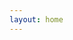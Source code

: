 ```yaml
---
layout: home
---
```


<script setup lang="ts">
import { defineAsyncComponent } from 'vue'
import FlightMap from './components/FlightMap.vue'

const MiniChat = defineAsyncComponent(() => 
  import('./components/MiniChat.vue')
)

const flightData = [
  {
    date: "2014-06-07",
    time: "17:40:00",
    origin: "SIN",
    destination: "DXB",
    flightNumber: "EK405",
    departureDateTime: "2014-06-07T17:40:00",
    arrivalDateTime: "2014-06-08T00:50:00",
    airline: "EK",
    aircraft: "77W",
    class: null,
    seat: null
  },
  {
    date: "2014-06-07",
    time: "05:15:00",
    origin: "DXB",
    destination: "BOS",
    flightNumber: "EK237",
    departureDateTime: "2014-06-08T05:15:00",
    arrivalDateTime: "2014-06-08T18:45:00",
    airline: "EK",
    aircraft: "77L",
    class: null,
    seat: null
  },
  {
    date: "2014-07-03",
    time: "22:45:00",
    origin: "BOS",
    destination: "ATL",
    flightNumber: "DL1201",
    departureDateTime: "2014-07-03T22:45:00",
    arrivalDateTime: "2014-07-04T01:38:00",
    airline: "DL",
    aircraft: "738",
    class: null,
    seat: null
  },
  {
    date: "2014-07-04",
    time: "02:50:00",
    origin: "ATL",
    destination: "TPA",
    flightNumber: "DL2277",
    departureDateTime: "2014-07-04T02:50:00",
    arrivalDateTime: "2014-07-04T04:13:00",
    airline: "DL",
    aircraft: "739",
    class: null,
    seat: null
  },
  {
    date: "2014-07-06",
    time: "14:15:00",
    origin: "TPA",
    destination: "BOS",
    flightNumber: "B6192",
    departureDateTime: "2014-07-06T14:15:00",
    arrivalDateTime: "2014-07-06T17:13:00",
    airline: "B6",
    aircraft: "320",
    class: null,
    seat: null
  },
  {
    date: "2014-08-16",
    time: "03:15:00",
    origin: "BOS",
    destination: "DXB",
    flightNumber: "EK238",
    departureDateTime: "2014-08-16T03:15:00",
    arrivalDateTime: "2014-08-16T15:30:00",
    airline: "EK",
    aircraft: "77W",
    class: null,
    seat: null
  },
  {
    date: "2014-08-16",
    time: "22:45:00",
    origin: "DXB",
    destination: "SIN",
    flightNumber: "EK432",
    departureDateTime: "2014-08-16T22:45:00",
    arrivalDateTime: "2014-08-17T06:05:00",
    airline: "EK",
    aircraft: "77W",
    class: null,
    seat: null
  },
  {
    date: "2014-08-24",
    time: "02:15:00",
    origin: "SIN",
    destination: "HKG",
    flightNumber: "3K697",
    departureDateTime: "2014-08-24T02:15:00",
    arrivalDateTime: "2014-08-24T06:15:00",
    airline: "3K",
    aircraft: "320",
    class: null,
    seat: null
  },
  {
    date: "2014-08-29",
    time: "06:55:00",
    origin: "HKG",
    destination: "SIN",
    flightNumber: "3K698",
    departureDateTime: "2014-08-29T06:55:00",
    arrivalDateTime: "2014-08-29T10:40:00",
    airline: "3K",
    aircraft: "320",
    class: null,
    seat: null
  },
  {
    date: "2015-06-07",
    time: "15:15:00",
    origin: "SIN",
    destination: "IST",
    flightNumber: "TK55",
    departureDateTime: "2015-06-07T15:15:00",
    arrivalDateTime: "2015-06-08T02:40:00",
    airline: "TK",
    aircraft: "330",
    class: null,
    seat: null
  },
  {
    date: "2015-06-08",
    time: "06:30:00",
    origin: "IST",
    destination: "GRU",
    flightNumber: "TK15",
    departureDateTime: "2015-06-08T06:30:00",
    arrivalDateTime: "2015-06-08T19:55:00",
    airline: "TK",
    aircraft: "77W",
    class: null,
    seat: null
  },
  {
    date: "2015-09-10",
    time: "06:05:00",
    origin: "GRU",
    destination: "IST",
    flightNumber: "TK16",
    departureDateTime: "2015-09-10T06:05:00",
    arrivalDateTime: "2015-09-10T18:35:00",
    airline: "TK",
    aircraft: "77W",
    class: null,
    seat: null
  },
  {
    date: "2015-09-10",
    time: "22:20:00",
    origin: "IST",
    destination: "SIN",
    flightNumber: "TK54",
    departureDateTime: "2015-09-10T22:20:00",
    arrivalDateTime: "2015-09-11T09:25:00",
    airline: "TK",
    aircraft: "330",
    class: null,
    seat: null
  },
  {
    date: "2015-10-12",
    time: "13:45:00",
    origin: "SIN",
    destination: "DXB",
    flightNumber: "EK355",
    departureDateTime: "2015-10-12T13:45:00",
    arrivalDateTime: "2015-10-12T20:55:00",
    airline: "EK",
    aircraft: "388",
    class: null,
    seat: null
  },
  {
    date: "2015-10-12",
    time: "23:20:00",
    origin: "DXB",
    destination: "FCO",
    flightNumber: "EK99",
    departureDateTime: "2015-10-12T23:20:00",
    arrivalDateTime: "2015-10-13T05:25:00",
    airline: "EK",
    aircraft: "773",
    class: null,
    seat: null
  },
  {
    date: "2015-10-18",
    time: "13:25:00",
    origin: "FCO",
    destination: "DXB",
    flightNumber: "EK98",
    departureDateTime: "2015-10-18T13:25:00",
    arrivalDateTime: "2015-10-18T19:15:00",
    airline: "EK",
    aircraft: "388",
    class: null,
    seat: null
  },
  {
    date: "2015-10-18",
    time: "23:05:00",
    origin: "DXB",
    destination: "SIN",
    flightNumber: "EK354",
    departureDateTime: "2015-10-18T23:05:00",
    arrivalDateTime: "2015-10-19T07:00:00",
    airline: "EK",
    aircraft: "388",
    class: null,
    seat: null
  },
  {
    date: "2015-12-20",
    time: "23:45:00",
    origin: "SIN",
    destination: "CGK",
    flightNumber: "3K201",
    departureDateTime: "2015-12-20T23:45:00",
    arrivalDateTime: "2015-12-21T01:35:00",
    airline: "3K",
    aircraft: null,
    class: null,
    seat: null
  },
  {
    date: "2016-02-05",
    time: "09:45:00",
    origin: "SIN",
    destination: "CGK",
    flightNumber: "GA835",
    departureDateTime: "2016-02-05T09:45:00",
    arrivalDateTime: "2016-02-05T11:40:00",
    airline: "GA",
    aircraft: "738",
    class: null,
    seat: null
  },
  {
    date: "2016-02-10",
    time: "04:15:00",
    origin: "CGK",
    destination: "SIN",
    flightNumber: "JT*154",
    departureDateTime: "2016-02-10T04:15:00",
    arrivalDateTime: "2016-02-10T06:00:00",
    airline: "JT*",
    aircraft: "739",
    class: null,
    seat: null
  },
  {
    date: "2017-01-08",
    time: "13:00:00",
    origin: "CGK",
    destination: "SIN",
    flightNumber: "TR2273",
    departureDateTime: "2017-01-08T13:00:00",
    arrivalDateTime: "2017-01-08T14:50:00",
    airline: "TR",
    aircraft: "320",
    class: null,
    seat: null
  },
  {
    date: "2017-07-02",
    time: "13:40:00",
    origin: "SIN",
    destination: "DXB",
    flightNumber: "EK355",
    departureDateTime: "2017-07-02T13:40:00",
    arrivalDateTime: "2017-07-02T20:50:00",
    airline: "EK",
    aircraft: null,
    class: "Economy",
    seat: null
  },
  {
    date: "2017-07-03",
    time: "00:00:00",
    origin: "DXB",
    destination: "MUC",
    flightNumber: "EK53",
    departureDateTime: "2017-07-03T00:00:00",
    arrivalDateTime: "2017-07-03T06:35:00",
    airline: "EK",
    aircraft: "77W",
    class: "Economy",
    seat: null
  },
  {
    date: "2017-07-16",
    time: "06:30:00",
    origin: "TXL",
    destination: "MUC",
    flightNumber: "AB6185",
    departureDateTime: "2017-07-16T06:30:00",
    arrivalDateTime: "2017-07-16T07:40:00",
    airline: "AB",
    aircraft: null,
    class: null,
    seat: null
  },
  {
    date: "2017-07-16",
    time: "13:40:00",
    origin: "MUC",
    destination: "DXB",
    flightNumber: "EK50",
    departureDateTime: "2017-07-16T13:40:00",
    arrivalDateTime: "2017-07-16T19:45:00",
    airline: "EK",
    aircraft: "388",
    class: "Economy",
    seat: "81H"
  },
  {
    date: "2017-07-16",
    time: "23:05:00",
    origin: "DXB",
    destination: "SIN",
    flightNumber: "EK354",
    departureDateTime: "2017-07-16T23:05:00",
    arrivalDateTime: "2017-07-17T07:00:00",
    airline: "EK",
    aircraft: "388",
    class: "Economy",
    seat: "47C"
  },
  {
    date: "2017-09-23",
    time: "00:10:00",
    origin: "SIN",
    destination: "CGK",
    flightNumber: "TR2274",
    departureDateTime: "2017-09-23T00:10:00",
    arrivalDateTime: "2017-09-23T02:05:00",
    airline: "TR",
    aircraft: null,
    class: null,
    seat: null
  },
  {
    date: "2017-10-01",
    time: "06:50:00",
    origin: "CGK",
    destination: "SIN",
    flightNumber: "QZ266",
    departureDateTime: "2017-10-01T06:50:00",
    arrivalDateTime: "2017-10-01T08:40:00",
    airline: "QZ",
    aircraft: null,
    class: null,
    seat: null
  },
  {
    date: "2017-12-29",
    time: "23:30:00",
    origin: "SIN",
    destination: "KNO",
    flightNumber: "SQ5234",
    departureDateTime: "2017-12-29T23:30:00",
    arrivalDateTime: "2017-12-30T00:55:00",
    airline: "SQ",
    aircraft: "738",
    class: "Economy (K)",
    seat: "16D"
  },
  {
    date: "2018-01-03",
    time: "09:25:00",
    origin: "KNO",
    destination: "SIN",
    flightNumber: "3K284",
    departureDateTime: "2018-01-03T09:25:00",
    arrivalDateTime: "2018-01-03T10:50:00",
    airline: "3K",
    aircraft: "320",
    class: null,
    seat: null
  },
  {
    date: "2018-02-16",
    time: "01:50:00",
    origin: "SIN",
    destination: "CGK",
    flightNumber: "TR276",
    departureDateTime: "2018-02-16T01:50:00",
    arrivalDateTime: "2018-02-16T03:45:00",
    airline: "TR",
    aircraft: "320",
    class: "Economy(M1)",
    seat: null
  },
  {
    date: "2018-02-19",
    time: "07:25:00",
    origin: "CGK",
    destination: "SIN",
    flightNumber: "QZ266",
    departureDateTime: "2018-02-19T07:25:00",
    arrivalDateTime: "2018-02-19T09:20:00",
    airline: "QZ",
    aircraft: "32S",
    class: "Economy(V)",
    seat: null
  },
  {
    date: "2018-05-19",
    time: "00:15:00",
    origin: "SIN",
    destination: "CGK",
    flightNumber: "3K201",
    departureDateTime: "2018-05-19T00:15:00",
    arrivalDateTime: "2018-05-19T02:10:00",
    airline: "3K",
    aircraft: null,
    class: null,
    seat: null
  },
  {
    date: "2018-05-20",
    time: "08:10:00",
    origin: "CGK",
    destination: "SIN",
    flightNumber: "3K204",
    departureDateTime: "2018-05-20T08:10:00",
    arrivalDateTime: "2018-05-20T10:00:00",
    airline: "3K",
    aircraft: null,
    class: null,
    seat: null
  },
  {
    date: "2018-05-27",
    time: "09:15:00",
    origin: "CGK",
    destination: "SIN",
    flightNumber: "JT*156",
    departureDateTime: "2018-05-27T09:15:00",
    arrivalDateTime: "2018-05-27T11:00:00",
    airline: "JT*",
    aircraft: "739",
    class: null,
    seat: null
  },
  {
    date: "2018-08-05",
    time: "11:25:00",
    origin: "SIN",
    destination: "BLR",
    flightNumber: "9W23",
    departureDateTime: "2018-08-05T11:25:00",
    arrivalDateTime: "2018-08-05T15:55:00",
    airline: "9W",
    aircraft: "738",
    class: null,
    seat: null
  },
  {
    date: "2018-08-10",
    time: "20:00:00",
    origin: "BLR",
    destination: "SIN",
    flightNumber: "9W26",
    departureDateTime: "2018-08-10T20:00:00",
    arrivalDateTime: "2018-08-11T00:55:00",
    airline: "9W",
    aircraft: "738",
    class: null,
    seat: null
  },
  {
    date: "2018-08-22",
    time: "00:15:00",
    origin: "SIN",
    destination: "CGK",
    flightNumber: "3K201",
    departureDateTime: "2018-08-22T00:15:00",
    arrivalDateTime: "2018-08-22T02:10:00",
    airline: "3K",
    aircraft: "32S",
    class: null,
    seat: null
  },
  {
    date: "2018-08-23",
    time: "22:25:00",
    origin: "CGK",
    destination: "SIN",
    flightNumber: "SQ951",
    departureDateTime: "2018-08-23T22:25:00",
    arrivalDateTime: "2018-08-24T00:10:00",
    airline: "SQ",
    aircraft: "773",
    class: null,
    seat: null
  },
  {
    date: "2018-08-24",
    time: "01:25:00",
    origin: "SIN",
    destination: "SFO",
    flightNumber: "SQ32",
    departureDateTime: "2018-08-24T01:25:00",
    arrivalDateTime: "2018-08-24T16:40:00",
    airline: "SQ",
    aircraft: "359",
    class: null,
    seat: null
  },
  {
    date: "2018-08-30",
    time: "18:10:00",
    origin: "SFO",
    destination: "LAX",
    flightNumber: "DL2727",
    departureDateTime: "2018-08-30T18:10:00",
    arrivalDateTime: "2018-08-30T19:50:00",
    airline: "DL",
    aircraft: "738",
    class: "Basic Economy (E)",
    seat: "30A"
  },
  {
    date: "2018-09-06",
    time: "00:50:00",
    origin: "LAX",
    destination: "ICN",
    flightNumber: "SQ7",
    departureDateTime: "2018-09-06T00:50:00",
    arrivalDateTime: "2018-09-06T14:05:00",
    airline: "SQ",
    aircraft: "77W",
    class: null,
    seat: null
  },
  {
    date: "2018-09-06",
    time: "15:35:00",
    origin: "ICN",
    destination: "SIN",
    flightNumber: "SQ7",
    departureDateTime: "2018-09-06T15:35:00",
    arrivalDateTime: "2018-09-06T21:55:00",
    airline: "SQ",
    aircraft: null,
    class: null,
    seat: null
  },
  {
    date: "2018-09-06",
    time: "23:40:00",
    origin: "SIN",
    destination: "CGK",
    flightNumber: "SQ952",
    departureDateTime: "2018-09-06T23:40:00",
    arrivalDateTime: "2018-09-07T01:25:00",
    airline: "SQ",
    aircraft: "773",
    class: null,
    seat: null
  },
  {
    date: "2018-09-09",
    time: "09:15:00",
    origin: "CGK",
    destination: "SIN",
    flightNumber: "JT*156",
    departureDateTime: "2018-09-09T09:15:00",
    arrivalDateTime: "2018-09-09T11:00:00",
    airline: "JT*",
    aircraft: "739",
    class: null,
    seat: null
  },
  {
    date: "2018-11-09",
    time: "23:45:00",
    origin: "SIN",
    destination: "CGK",
    flightNumber: "3K201",
    departureDateTime: "2018-11-09T23:45:00",
    arrivalDateTime: "2018-11-10T01:35:00",
    airline: "3K",
    aircraft: "32S",
    class: null,
    seat: null
  },
  {
    date: "2018-11-11",
    time: "14:55:00",
    origin: "CGK",
    destination: "SIN",
    flightNumber: "3K206",
    departureDateTime: "2018-11-11T14:55:00",
    arrivalDateTime: "2018-11-11T16:45:00",
    airline: "3K",
    aircraft: "32S",
    class: null,
    seat: null
  },
  {
    date: "2018-12-01",
    time: "10:00:00",
    origin: "SIN",
    destination: "HKG",
    flightNumber: "CX716",
    departureDateTime: "2018-12-01T10:00:00",
    arrivalDateTime: "2018-12-01T13:55:00",
    airline: "CX",
    aircraft: "351",
    class: null,
    seat: null
  },
  {
    date: "2018-12-04",
    time: "12:00:00",
    origin: "HKG",
    destination: "SIN",
    flightNumber: "CX715",
    departureDateTime: "2018-12-04T12:00:00",
    arrivalDateTime: "2018-12-04T15:55:00",
    airline: "CX",
    aircraft: "773",
    class: null,
    seat: null
  },
  {
    date: "2019-01-06",
    time: "10:15:00",
    origin: "SIN",
    destination: "BKK",
    flightNumber: "TG408",
    departureDateTime: "2019-01-06T10:15:00",
    arrivalDateTime: "2019-01-06T12:35:00",
    airline: "TG",
    aircraft: "772",
    class: "Coach Class",
    seat: null
  },
  {
    date: "2019-01-06",
    time: "14:35:00",
    origin: "BKK",
    destination: "BLR",
    flightNumber: "TG325",
    departureDateTime: "2019-01-06T14:35:00",
    arrivalDateTime: "2019-01-06T18:25:00",
    airline: "TG",
    aircraft: "772",
    class: "Coach Class",
    seat: null
  },
  {
    date: "2019-01-18",
    time: "19:30:00",
    origin: "BLR",
    destination: "BKK",
    flightNumber: "TG326",
    departureDateTime: "2019-01-18T19:30:00",
    arrivalDateTime: "2019-01-18T23:15:00",
    airline: "TG",
    aircraft: "772",
    class: "Coach Class",
    seat: null
  },
  {
    date: "2019-01-19",
    time: "01:00:00",
    origin: "BKK",
    destination: "SIN",
    flightNumber: "TG403",
    departureDateTime: "2019-01-19T01:00:00",
    arrivalDateTime: "2019-01-19T03:15:00",
    airline: "TG",
    aircraft: "359",
    class: "Coach Class",
    seat: null
  },
  {
    date: "2019-02-02",
    time: "01:50:00",
    origin: "SIN",
    destination: "CGK",
    flightNumber: "TR276",
    departureDateTime: "2019-02-02T01:50:00",
    arrivalDateTime: "2019-02-02T03:45:00",
    airline: "TR",
    aircraft: "319",
    class: null,
    seat: null
  },
  {
    date: "2019-02-10",
    time: "13:00:00",
    origin: "CGK",
    destination: "SIN",
    flightNumber: "TR279",
    departureDateTime: "2019-02-10T13:00:00",
    arrivalDateTime: "2019-02-10T15:00:00",
    airline: "TR",
    aircraft: "319",
    class: null,
    seat: null
  },
  {
    date: "2019-03-10",
    time: "10:15:00",
    origin: "SIN",
    destination: "BKK",
    flightNumber: "TG408",
    departureDateTime: "2019-03-10T10:15:00",
    arrivalDateTime: "2019-03-10T12:35:00",
    airline: "TG",
    aircraft: "772",
    class: "Coach Class",
    seat: null
  },
  {
    date: "2019-03-10",
    time: "14:35:00",
    origin: "BKK",
    destination: "BLR",
    flightNumber: "TG325",
    departureDateTime: "2019-03-10T14:35:00",
    arrivalDateTime: "2019-03-10T18:25:00",
    airline: "TG",
    aircraft: "772",
    class: "Coach Class",
    seat: null
  },
  {
    date: "2019-03-29",
    time: "19:30:00",
    origin: "BLR",
    destination: "BKK",
    flightNumber: "TG326",
    departureDateTime: "2019-03-29T19:30:00",
    arrivalDateTime: "2019-03-29T23:15:00",
    airline: "TG",
    aircraft: "772",
    class: "Coach Class",
    seat: null
  },
  {
    date: "2019-03-30",
    time: "01:00:00",
    origin: "BKK",
    destination: "SIN",
    flightNumber: "TG403",
    departureDateTime: "2019-03-30T01:00:00",
    arrivalDateTime: "2019-03-30T03:15:00",
    airline: "TG",
    aircraft: "359",
    class: "Coach Class",
    seat: null
  },
  {
    date: "2019-05-07",
    time: "04:50:00",
    origin: "SIN",
    destination: "BKK",
    flightNumber: "SQ974",
    departureDateTime: "2019-05-07T04:50:00",
    arrivalDateTime: "2019-05-07T07:20:00",
    airline: "SQ",
    aircraft: "333",
    class: "Coach Class",
    seat: "51F"
  },
  {
    date: "2019-05-10",
    time: "14:10:00",
    origin: "BKK",
    destination: "SIN",
    flightNumber: "SQ981",
    departureDateTime: "2019-05-10T14:10:00",
    arrivalDateTime: "2019-05-10T16:25:00",
    airline: "SQ",
    aircraft: "781",
    class: "Coach Class",
    seat: "65B"
  },
  {
    date: "2019-06-01",
    time: "01:10:00",
    origin: "SIN",
    destination: "PEN",
    flightNumber: "TR426",
    departureDateTime: "2019-06-01T01:10:00",
    arrivalDateTime: "2019-06-01T02:30:00",
    airline: "TR",
    aircraft: "320",
    class: null,
    seat: null
  },
  {
    date: "2019-06-04",
    time: "03:10:00",
    origin: "PEN",
    destination: "SIN",
    flightNumber: "TR427",
    departureDateTime: "2019-06-04T03:10:00",
    arrivalDateTime: "2019-06-04T04:40:00",
    airline: "TR",
    aircraft: "320",
    class: null,
    seat: null
  },
  {
    date: "2019-06-05",
    time: "02:20:00",
    origin: "SIN",
    destination: "CGK",
    flightNumber: "TR276",
    departureDateTime: "2019-06-05T02:20:00",
    arrivalDateTime: "2019-06-05T04:10:00",
    airline: "TR",
    aircraft: null,
    class: null,
    seat: null
  },
  {
    date: "2019-06-09",
    time: "14:35:00",
    origin: "CGK",
    destination: "SIN",
    flightNumber: "3K206",
    departureDateTime: "2019-06-09T14:35:00",
    arrivalDateTime: "2019-06-09T16:25:00",
    airline: "3K",
    aircraft: "32A",
    class: "Economy",
    seat: null
  },
  {
    date: "2019-06-10",
    time: "15:25:00",
    origin: "SIN",
    destination: "IST",
    flightNumber: "TK55",
    departureDateTime: "2019-06-10T15:25:00",
    arrivalDateTime: "2019-06-11T02:25:00",
    airline: "TK",
    aircraft: "738",
    class: "Coach Class",
    seat: null
  },
  {
    date: "2019-06-11",
    time: "05:30:00",
    origin: "IST",
    destination: "NCE",
    flightNumber: "TK1813",
    departureDateTime: "2019-06-11T05:30:00",
    arrivalDateTime: "2019-06-11T08:35:00",
    airline: "TK",
    aircraft: "321",
    class: "Coach Class",
    seat: null
  },
  {
    date: "2019-07-05",
    time: "16:20:00",
    origin: "NCE",
    destination: "IST",
    flightNumber: "TK1816",
    departureDateTime: "2019-07-05T16:20:00",
    arrivalDateTime: "2019-07-05T19:15:00",
    airline: "TK",
    aircraft: "321",
    class: "Coach Class",
    seat: null
  },
  {
    date: "2019-07-05",
    time: "23:00:00",
    origin: "IST",
    destination: "SIN",
    flightNumber: "TK54",
    departureDateTime: "2019-07-05T23:00:00",
    arrivalDateTime: "2019-07-06T09:50:00",
    airline: "TK",
    aircraft: "738",
    class: "Coach Class",
    seat: null
  },
  {
    date: "2019-08-04",
    time: "15:25:00",
    origin: "SIN",
    destination: "IST",
    flightNumber: "TK55",
    departureDateTime: "2019-08-04T15:25:00",
    arrivalDateTime: "2019-08-05T02:25:00",
    airline: "TK",
    aircraft: "738",
    class: "Coach Class",
    seat: null
  },
  {
    date: "2019-08-05",
    time: "05:25:00",
    origin: "IST",
    destination: "NCE",
    flightNumber: "TK1813",
    departureDateTime: "2019-08-05T05:25:00",
    arrivalDateTime: "2019-08-05T08:30:00",
    airline: "TK",
    aircraft: "32B",
    class: "Coach Class",
    seat: null
  },
  {
    date: "2019-08-15",
    time: "04:10:00",
    origin: "NCE",
    destination: "CDG",
    flightNumber: "U23990",
    departureDateTime: "2019-08-15T04:10:00",
    arrivalDateTime: "2019-08-15T05:50:00",
    airline: "U2",
    aircraft: null,
    class: null,
    seat: null
  },
  {
    date: "2019-08-18",
    time: "13:05:00",
    origin: "CDG",
    destination: "NCE",
    flightNumber: "U23995",
    departureDateTime: "2019-08-18T13:05:00",
    arrivalDateTime: "2019-08-18T14:40:00",
    airline: "U2",
    aircraft: null,
    class: null,
    seat: null
  },
  {
    date: "2019-08-30",
    time: "16:20:00",
    origin: "NCE",
    destination: "IST",
    flightNumber: "TK1816",
    departureDateTime: "2019-08-30T16:20:00",
    arrivalDateTime: "2019-08-30T19:15:00",
    airline: "TK",
    aircraft: "321",
    class: "Coach Class",
    seat: null
  },
  {
    date: "2019-08-30",
    time: "23:00:00",
    origin: "IST",
    destination: "SIN",
    flightNumber: "TK54",
    departureDateTime: "2019-08-30T23:00:00",
    arrivalDateTime: "2019-08-31T09:50:00",
    airline: "TK",
    aircraft: "77W",
    class: "Coach Class",
    seat: null
  },
  {
    date: "2019-10-06",
    time: "15:40:00",
    origin: "SIN",
    destination: "FRA",
    flightNumber: "LH779",
    departureDateTime: "2019-10-06T15:40:00",
    arrivalDateTime: "2019-10-07T04:20:00",
    airline: "LH",
    aircraft: "388",
    class: "Economy",
    seat: "63D"
  },
  {
    date: "2019-10-07",
    time: "06:15:00",
    origin: "FRA",
    destination: "NCE",
    flightNumber: "LH1058",
    departureDateTime: "2019-10-07T06:15:00",
    arrivalDateTime: "2019-10-07T07:40:00",
    airline: "LH",
    aircraft: "32A",
    class: "Economy",
    seat: "7C"
  },
  {
    date: "2019-11-01",
    time: "18:05:00",
    origin: "NCE",
    destination: "FRA",
    flightNumber: "LH1065",
    departureDateTime: "2019-11-01T18:05:00",
    arrivalDateTime: "2019-11-01T19:40:00",
    airline: "LH",
    aircraft: "32A",
    class: "ECO CLASSIC",
    seat: "14C"
  },
  {
    date: "2019-11-13",
    time: "08:10:00",
    origin: "CDG",
    destination: "MUC",
    flightNumber: "LH2227",
    departureDateTime: "2019-11-13T08:10:00",
    arrivalDateTime: "2019-11-13T09:35:00",
    airline: "LH",
    aircraft: "32A",
    class: "Coach Class",
    seat: null
  },
  {
    date: "2019-11-13",
    time: "11:20:00",
    origin: "MUC",
    destination: "SIN",
    flightNumber: "SQ327",
    departureDateTime: "2019-11-13T11:20:00",
    arrivalDateTime: "2019-11-13T23:00:00",
    airline: "SQ",
    aircraft: "359",
    class: "Coach Class",
    seat: null
  },
  {
    date: "2019-11-14",
    time: "01:30:00",
    origin: "SIN",
    destination: "CGK",
    flightNumber: "SQ956",
    departureDateTime: "2019-11-14T01:30:00",
    arrivalDateTime: "2019-11-14T03:15:00",
    airline: "SQ",
    aircraft: "359",
    class: null,
    seat: null
  },
  {
    date: "2019-12-24",
    time: "07:00:00",
    origin: "SIN",
    destination: "CGK",
    flightNumber: "3K203",
    departureDateTime: "2019-12-24T07:00:00",
    arrivalDateTime: "2019-12-24T08:55:00",
    airline: "3K",
    aircraft: "320",
    class: null,
    seat: null
  },
  {
    date: "2020-01-01",
    time: "14:55:00",
    origin: "CGK",
    destination: "SIN",
    flightNumber: "3K206",
    departureDateTime: "2020-01-01T14:55:00",
    arrivalDateTime: "2020-01-01T16:45:00",
    airline: "3K",
    aircraft: "320",
    class: null,
    seat: null
  },
  {
    date: "2020-01-24",
    time: "23:45:00",
    origin: "SIN",
    destination: "CGK",
    flightNumber: "3K201",
    departureDateTime: "2020-01-24T23:45:00",
    arrivalDateTime: "2020-01-25T01:35:00",
    airline: "3K",
    aircraft: "320",
    class: null,
    seat: null
  },
  {
    date: "2020-02-02",
    time: "13:45:00",
    origin: "CGK",
    destination: "SIN",
    flightNumber: "3K212",
    departureDateTime: "2020-02-02T13:45:00",
    arrivalDateTime: "2020-02-02T15:40:00",
    airline: "3K",
    aircraft: "32A",
    class: null,
    seat: null
  },
  {
    date: "2020-03-04",
    time: "23:30:00",
    origin: "SIN",
    destination: "KNO",
    flightNumber: "SQ5234",
    departureDateTime: "2020-03-04T23:30:00",
    arrivalDateTime: "2020-03-05T00:55:00",
    airline: "SQ",
    aircraft: "73H",
    class: null,
    seat: null
  },
  {
    date: "2020-03-09",
    time: "09:25:00",
    origin: "KNO",
    destination: "SIN",
    flightNumber: "3K284",
    departureDateTime: "2020-03-09T09:25:00",
    arrivalDateTime: "2020-03-09T10:50:00",
    airline: "3K",
    aircraft: "32A",
    class: null,
    seat: null
  },
  {
    date: "2022-05-13",
    time: "23:50:00",
    origin: "SIN",
    destination: "CGK",
    flightNumber: "3K201",
    departureDateTime: "2022-05-13T23:50:00",
    arrivalDateTime: "2022-05-14T02:00:00",
    airline: "3K",
    aircraft: "320",
    class: null,
    seat: null
  },
  {
    date: "2022-06-12",
    time: "12:55:00",
    origin: "CGK",
    destination: "SIN",
    flightNumber: "TR279",
    departureDateTime: "2022-06-12T12:55:00",
    arrivalDateTime: "2022-06-12T14:55:00",
    airline: "TR",
    aircraft: "320",
    class: null,
    seat: null
  },
  {
    date: "2022-09-10",
    time: "04:15:00",
    origin: "CGK",
    destination: "SIN",
    flightNumber: "SQ957",
    departureDateTime: "2022-09-10T04:15:00",
    arrivalDateTime: "2022-09-10T06:05:00",
    airline: "SQ",
    aircraft: "359",
    class: null,
    seat: null
  },
  {
    date: "2022-10-02",
    time: "04:30:00",
    origin: "SIN",
    destination: "CGK",
    flightNumber: "SQ958",
    departureDateTime: "2022-10-02T04:30:00",
    arrivalDateTime: "2022-10-02T06:15:00",
    airline: "SQ",
    aircraft: "359",
    class: null,
    seat: null
  },
  {
    date: "2022-12-03",
    time: "12:05:00",
    origin: "SIN",
    destination: "BLR",
    flightNumber: "SQ510",
    departureDateTime: "2022-12-03T12:05:00",
    arrivalDateTime: "2022-12-03T16:25:00",
    airline: "SQ",
    aircraft: "359",
    class: null,
    seat: null
  },
  {
    date: "2022-12-11",
    time: "06:25:00",
    origin: "BLR",
    destination: "SIN",
    flightNumber: "SQ509",
    departureDateTime: "2022-12-11T06:25:00",
    arrivalDateTime: "2022-12-11T11:00:00",
    airline: "SQ",
    aircraft: "7M8",
    class: "Economy",
    seat: null
  },
  {
    date: "2022-12-19",
    time: "04:15:00",
    origin: "CGK",
    destination: "SIN",
    flightNumber: "SQ957",
    departureDateTime: "2022-12-19T04:15:00",
    arrivalDateTime: "2022-12-19T06:00:00",
    airline: "SQ",
    aircraft: "359",
    class: null,
    seat: null
  },
  {
    date: "2023-01-15",
    time: "04:30:00",
    origin: "SIN",
    destination: "CGK",
    flightNumber: "SQ958",
    departureDateTime: "2023-01-15T04:30:00",
    arrivalDateTime: "2023-01-15T06:15:00",
    airline: "SQ",
    aircraft: "359",
    class: null,
    seat: null
  },
  {
    date: "2023-01-19",
    time: "02:25:00",
    origin: "SIN",
    destination: "CGK",
    flightNumber: "QZ263",
    departureDateTime: "2023-01-19T02:25:00",
    arrivalDateTime: "2023-01-19T04:15:00",
    airline: "QZ",
    aircraft: "320",
    class: null,
    seat: null
  },
  {
    date: "2023-02-05",
    time: "11:20:00",
    origin: "CGK",
    destination: "SIN",
    flightNumber: "QZ268",
    departureDateTime: "2023-02-05T11:20:00",
    arrivalDateTime: "2023-02-05T13:10:00",
    airline: "QZ",
    aircraft: "320",
    class: null,
    seat: null
  },
  {
    date: "2023-04-15",
    time: "02:20:00",
    origin: "SIN",
    destination: "CGK",
    flightNumber: "TR276",
    departureDateTime: "2023-04-15T02:20:00",
    arrivalDateTime: "2023-04-15T04:05:00",
    airline: "TR",
    aircraft: "320",
    class: null,
    seat: null
  },
  {
    date: "2023-05-07",
    time: "12:55:00",
    origin: "CGK",
    destination: "SIN",
    flightNumber: "TR279",
    departureDateTime: "2023-05-07T12:55:00",
    arrivalDateTime: "2023-05-07T14:55:00",
    airline: "TR",
    aircraft: "320",
    class: null,
    seat: null
  },
  {
    date: "2023-07-03",
    time: "01:55:00",
    origin: "SIN",
    destination: "CGK",
    flightNumber: "CTV523",
    departureDateTime: "2023-07-03T01:55:00",
    arrivalDateTime: "2023-07-03T02:55:00",
    airline: "CTV",
    aircraft: null,
    class: null,
    seat: null
  },
  {
    date: "2023-07-29",
    time: "09:20:00",
    origin: "CGK",
    destination: "SIN",
    flightNumber: "CTV526",
    departureDateTime: "2023-07-29T09:20:00",
    arrivalDateTime: "2023-07-29T11:00:00",
    airline: "CTV",
    aircraft: null,
    class: null,
    seat: null
  },
  {
    date: "2023-08-12",
    time: "01:45:00",
    origin: "SIN",
    destination: "HKG",
    flightNumber: "CX658",
    departureDateTime: "2023-08-12T01:45:00",
    arrivalDateTime: "2023-08-12T06:10:00",
    airline: "CX",
    aircraft: "359",
    class: null,
    seat: "63H"
  },
  {
    date: "2023-08-20",
    time: "12:45:00",
    origin: "HKG",
    destination: "SIN",
    flightNumber: "CX715",
    departureDateTime: "2023-08-20T12:45:00",
    arrivalDateTime: "2023-08-20T16:35:00",
    airline: "CX",
    aircraft: "359",
    class: null,
    seat: null
  },
  {
    date: "2023-08-31",
    time: "12:00:00",
    origin: "SIN",
    destination: "CGK",
    flightNumber: "CTV527",
    departureDateTime: "2023-08-31T12:00:00",
    arrivalDateTime: "2023-08-31T13:00:00",
    airline: "CTV",
    aircraft: null,
    class: null,
    seat: null
  },
  {
    date: "2023-09-05",
    time: "09:20:00",
    origin: "CGK",
    destination: "SIN",
    flightNumber: "CTV526",
    departureDateTime: "2023-09-05T09:20:00",
    arrivalDateTime: "2023-09-05T11:20:00",
    airline: "CTV",
    aircraft: null,
    class: null,
    seat: null
  },
  {
    date: "2023-10-01",
    time: "03:15:00",
    origin: "SIN",
    destination: "IST",
    flightNumber: "TK209",
    departureDateTime: "2023-10-01T03:15:00",
    arrivalDateTime: "2023-10-01T14:20:00",
    airline: "TK",
    aircraft: "359",
    class: null,
    seat: null
  },
  {
    date: "2023-10-09",
    time: "14:15:00",
    origin: "IST",
    destination: "SIN",
    flightNumber: "TK208",
    departureDateTime: "2023-10-09T14:15:00",
    arrivalDateTime: "2023-10-10T01:00:00",
    airline: "TK",
    aircraft: "359",
    class: null,
    seat: null
  },
  {
    date: "2023-11-18",
    time: "12:00:00",
    origin: "SIN",
    destination: "CGK",
    flightNumber: "CTV527",
    departureDateTime: "2023-11-18T12:00:00",
    arrivalDateTime: "2023-11-18T13:50:00",
    airline: "CTV",
    aircraft: null,
    class: null,
    seat: null
  },
  {
    date: "2023-11-20",
    time: "11:00:00",
    origin: "CGK",
    destination: "SIN",
    flightNumber: "SQ963",
    departureDateTime: "2023-11-20T11:00:00",
    arrivalDateTime: "2023-11-20T12:45:00",
    airline: "SQ",
    aircraft: "359",
    class: null,
    seat: null
  },
  {
    date: "2023-11-20",
    time: "15:45:00",
    origin: "SIN",
    destination: "MXP",
    flightNumber: "SQ356",
    departureDateTime: "2023-11-20T15:45:00",
    arrivalDateTime: "2023-11-21T04:55:00",
    airline: "SQ",
    aircraft: "359",
    class: null,
    seat: null
  },
  {
    date: "2023-12-07",
    time: "09:25:00",
    origin: "AMS",
    destination: "SIN",
    flightNumber: "SQ323",
    departureDateTime: "2023-12-07T09:25:00",
    arrivalDateTime: "2023-12-07T21:55:00",
    airline: "SQ",
    aircraft: "359",
    class: null,
    seat: null
  },
  {
    date: "2023-12-07",
    time: "22:50:00",
    origin: "SIN",
    destination: "CGK",
    flightNumber: "SQ950",
    departureDateTime: "2023-12-07T22:50:00",
    arrivalDateTime: "2023-12-08T00:35:00",
    airline: "SQ",
    aircraft: "77W",
    class: "Economy",
    seat: null
  },
  {
    date: "2024-02-05",
    time: "11:30:00",
    origin: "SIN",
    destination: "CGK",
    flightNumber: "GA837",
    departureDateTime: "2024-02-05T11:30:00",
    arrivalDateTime: "2024-02-05T13:30:00",
    airline: "GA",
    aircraft: "339",
    class: null,
    seat: null
  },
  {
    date: "2024-02-13",
    time: "11:40:00",
    origin: "CGK",
    destination: "SIN",
    flightNumber: "GA822",
    departureDateTime: "2024-02-13T11:40:00",
    arrivalDateTime: "2024-02-13T13:25:00",
    airline: "GA",
    aircraft: "73H",
    class: null,
    seat: null
  },
  {
    date: "2024-02-17",
    time: "14:20:00",
    origin: "SIN",
    destination: "SFO",
    flightNumber: "UA28",
    departureDateTime: "2024-02-17T14:20:00",
    arrivalDateTime: "2024-02-18T05:10:00",
    airline: "UA",
    aircraft: "789",
    class: null,
    seat: null
  },
  {
    date: "2024-02-17",
    time: "20:00:00",
    origin: "HNL",
    destination: "SFO",
    flightNumber: "UA214",
    departureDateTime: "2024-02-17T20:00:00",
    arrivalDateTime: "2024-02-18T01:09:00",
    airline: "UA",
    aircraft: "75T",
    class: null,
    seat: "36C"
  },
  {
    date: "2024-02-23",
    time: "18:40:00",
    origin: "SFO",
    destination: "SIN",
    flightNumber: "UA29",
    departureDateTime: "2024-02-23T18:40:00",
    arrivalDateTime: "2024-02-24T12:15:00",
    airline: "UA",
    aircraft: "789",
    class: null,
    seat: null
  },
  {
    date: "2024-04-07",
    time: "04:20:00",
    origin: "SIN",
    destination: "CGK",
    flightNumber: "GA829",
    departureDateTime: "2024-04-07T04:20:00",
    arrivalDateTime: "2024-04-07T06:20:00",
    airline: "GA",
    aircraft: "77W",
    class: null,
    seat: null
  },
  {
    date: "2024-04-28",
    time: "08:40:00",
    origin: "CGK",
    destination: "SIN",
    flightNumber: "GA836",
    departureDateTime: "2024-04-28T08:40:00",
    arrivalDateTime: "2024-04-28T10:25:00",
    airline: "GA",
    aircraft: "333",
    class: null,
    seat: null
  },
  {
    date: "2024-06-13",
    time: "00:40:00",
    origin: "SIN",
    destination: "MAA",
    flightNumber: "SQ524",
    departureDateTime: "2024-06-13T00:40:00",
    arrivalDateTime: "2024-06-13T04:50:00",
    airline: "SQ",
    aircraft: "359",
    class: "Economy",
    seat: null
  },
  {
    date: "2024-06-16",
    time: "06:00:00",
    origin: "MAA",
    destination: "SIN",
    flightNumber: "SQ525",
    departureDateTime: "2024-06-16T06:00:00",
    arrivalDateTime: "2024-06-16T11:00:00",
    airline: "SQ",
    aircraft: "7M8",
    class: "Economy",
    seat: null
  },
  {
    date: "2024-08-04",
    time: "23:50:00",
    origin: "SIN",
    destination: "CGK",
    flightNumber: "3K201",
    departureDateTime: "2024-08-04T23:50:00",
    arrivalDateTime: "2024-08-05T02:00:00",
    airline: "3K",
    aircraft: "320",
    class: null,
    seat: null
  },
  {
    date: "2024-08-10",
    time: "08:25:00",
    origin: "CGK",
    destination: "SIN",
    flightNumber: "3K204",
    departureDateTime: "2024-08-10T08:25:00",
    arrivalDateTime: "2024-08-10T10:30:00",
    airline: "3K",
    aircraft: "320",
    class: null,
    seat: null
  },
  {
    date: "2024-08-11",
    time: "11:50:00",
    origin: "SIN",
    destination: "SFO",
    flightNumber: "SQ34",
    departureDateTime: "2024-08-11T11:50:00",
    arrivalDateTime: "2024-08-12T03:15:00",
    airline: "SQ",
    aircraft: "359",
    class: "Economy",
    seat: null
  },
  {
    date: "2024-08-26",
    time: "05:05:00",
    origin: "SFO",
    destination: "SIN",
    flightNumber: "SQ33",
    departureDateTime: "2024-08-26T05:05:00",
    arrivalDateTime: "2024-08-26T21:40:00",
    airline: "SQ",
    aircraft: "359",
    class: "Economy",
    seat: null
  },
  {
    date: "2024-09-18",
    time: "06:00:00",
    origin: "SIN",
    destination: "KNO",
    flightNumber: "ID*7146",
    departureDateTime: "2024-09-18T06:00:00",
    arrivalDateTime: "2024-09-18T07:15:00",
    airline: "ID*",
    aircraft: "32A",
    class: null,
    seat: null
  },
  {
    date: "2024-09-21",
    time: "13:05:00",
    origin: "KNO",
    destination: "SIN",
    flightNumber: "SQ995",
    departureDateTime: "2024-09-21T13:05:00",
    arrivalDateTime: "2024-09-21T14:35:00",
    airline: "SQ",
    aircraft: "7M8",
    class: "Economy",
    seat: null
  },
  {
    date: "2024-09-24",
    time: "00:00:00",
    origin: "SIN",
    destination: "HKG",
    flightNumber: "CX710",
    departureDateTime: "2024-09-24T00:00:00",
    arrivalDateTime: "2024-09-24T04:20:00",
    airline: "CX",
    aircraft: null,
    class: null,
    seat: null
  },
  {
    date: "2024-09-29",
    time: "08:40:00",
    origin: "HKG",
    destination: "SIN",
    flightNumber: "CX711",
    departureDateTime: "2024-09-29T08:40:00",
    arrivalDateTime: "2024-09-29T12:35:00",
    airline: "CX",
    aircraft: null,
    class: null,
    seat: null
  },
  {
   date: "2025-03-19",
   time: "22:20:00",
   origin: "SIN",
   destination: "NRT",
   flightNumber: "NH844",
   departureDateTime: "2025-03-19T22:20:00",
   arrivalDateTime: "2025-03-20T05:55:00",
   airline: "NH",
   aircraft: "789",
   class: "Economy Class : V",
   seat: "22J,22K"
 },
 {
   date: "2025-04-03",
   time: "11:55:00",
   origin: "TOY",
   destination: "NRT",
   flightNumber: "NH316",
   departureDateTime: "2025-04-03T11:55:00",
   arrivalDateTime: "2025-04-03T13:00:00",
   airline: "NH",
   aircraft: "738",
   class: "Economy Class",
   seat: "15K,15J"
 },
 {
   date: "2025-04-08",
   time: "12:40:00",
   origin: "NRT",
   destination: "SIN",
   flightNumber: "NH843",
   departureDateTime: "2025-04-08T00:40:00",
   arrivalDateTime: "2025-04-08T06:40:00",
   airline: "NH",
   aircraft: "789",
   class: "Economy Class : S",
   seat: "22J,22K"
 }
];
</script>

<MiniChat />

<FlightMap :flights="flightData" height="80vh" />
